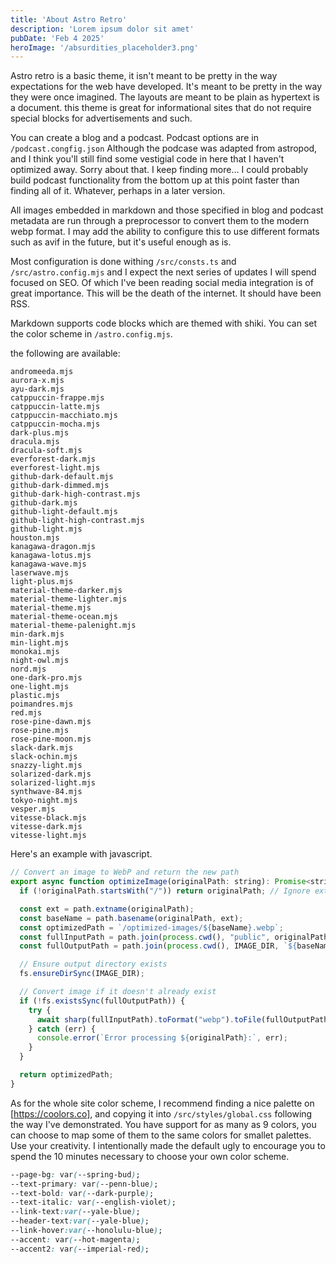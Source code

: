 ```yaml
---
title: 'About Astro Retro'
description: 'Lorem ipsum dolor sit amet'
pubDate: 'Feb 4 2025'
heroImage: '/absurdities_placeholder3.png'
---
```


Astro retro is a basic theme, it isn't meant to be pretty in the way expectations for the web have developed. It's meant to be pretty in the way they were once imagined. The layouts are meant to be plain as hypertext is a document. this theme is great for informational sites that do not require special blocks for advertisements and such. 

You can create a blog and a podcast. Podcast options are in `/podcast.congfig.json` Although the podcase was adapted from astropod, and I think you'll still find some vestigial code in here that I haven't optimized away. Sorry about that. I keep finding more... I could probably build podcast functionality from the bottom up at this point faster than finding all of it. Whatever, perhaps in a later version. 

All images embedded in markdown and those specified in blog and podcast metadata are run through a preprocessor to convert them to the modern webp format. I may add the ability to configure this to use different formats such as avif in the future, but it's useful enough as is. 

Most configuration is done withing `/src/consts.ts` and `/src/astro.config.mjs` and I expect the next series of updates I will spend focused on SEO. Of which I've been reading social media integration is of great importance. This will be the death of the internet. It should have been RSS. 

Markdown supports code blocks which are themed with shiki. You can set the color scheme in `/astro.config.mjs`.

the following are available:

```
andromeeda.mjs
aurora-x.mjs
ayu-dark.mjs
catppuccin-frappe.mjs
catppuccin-latte.mjs
catppuccin-macchiato.mjs
catppuccin-mocha.mjs
dark-plus.mjs
dracula.mjs
dracula-soft.mjs
everforest-dark.mjs
everforest-light.mjs
github-dark-default.mjs
github-dark-dimmed.mjs
github-dark-high-contrast.mjs
github-dark.mjs
github-light-default.mjs
github-light-high-contrast.mjs
github-light.mjs
houston.mjs
kanagawa-dragon.mjs
kanagawa-lotus.mjs
kanagawa-wave.mjs
laserwave.mjs
light-plus.mjs
material-theme-darker.mjs
material-theme-lighter.mjs
material-theme.mjs
material-theme-ocean.mjs
material-theme-palenight.mjs
min-dark.mjs
min-light.mjs
monokai.mjs
night-owl.mjs
nord.mjs
one-dark-pro.mjs
one-light.mjs
plastic.mjs
poimandres.mjs
red.mjs
rose-pine-dawn.mjs
rose-pine.mjs
rose-pine-moon.mjs
slack-dark.mjs
slack-ochin.mjs
snazzy-light.mjs
solarized-dark.mjs
solarized-light.mjs
synthwave-84.mjs
tokyo-night.mjs
vesper.mjs
vitesse-black.mjs
vitesse-dark.mjs
vitesse-light.mjs
```

Here's an example with javascript.

```javascript
// Convert an image to WebP and return the new path
export async function optimizeImage(originalPath: string): Promise<string> {
  if (!originalPath.startsWith("/")) return originalPath; // Ignore external images

  const ext = path.extname(originalPath);
  const baseName = path.basename(originalPath, ext);
  const optimizedPath = `/optimized-images/${baseName}.webp`;
  const fullInputPath = path.join(process.cwd(), "public", originalPath);
  const fullOutputPath = path.join(process.cwd(), IMAGE_DIR, `${baseName}.webp`);

  // Ensure output directory exists
  fs.ensureDirSync(IMAGE_DIR);

  // Convert image if it doesn't already exist
  if (!fs.existsSync(fullOutputPath)) {
    try {
      await sharp(fullInputPath).toFormat("webp").toFile(fullOutputPath);
    } catch (err) {
      console.error(`Error processing ${originalPath}:`, err);
    }
  }

  return optimizedPath;
}
```

As for the whole site color scheme, I recommend finding a nice palette on [https://coolors.co], and copying it into `/src/styles/global.css` following the way I've demonstrated. You have support for as many as 9 colors, you can choose to map some of them to the same colors for smallet palettes. Use your creativity. I 
intentionally made the default ugly to encourage you to spend the 10 minutes necessary to choose your own color scheme. 

```css
--page-bg: var(--spring-bud);
--text-primary: var(--penn-blue);
--text-bold: var(--dark-purple);
--text-italic: var(--english-violet);
--link-text:var(--yale-blue);
--header-text:var(--yale-blue);
--link-hover:var(--honolulu-blue);
--accent: var(--hot-magenta);
--accent2: var(--imperial-red);
```